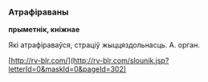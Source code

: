 ### Атрафіраваны
**прыметнік, кніжнае**

Які атрафіраваўся, страціў жыццяздольнасць. А. орган.

<a rel="author">[http://rv-blr.com/](http://rv-blr.com/slounik.jsp?letterId=0&maskId=0&pageId=302)</a>
